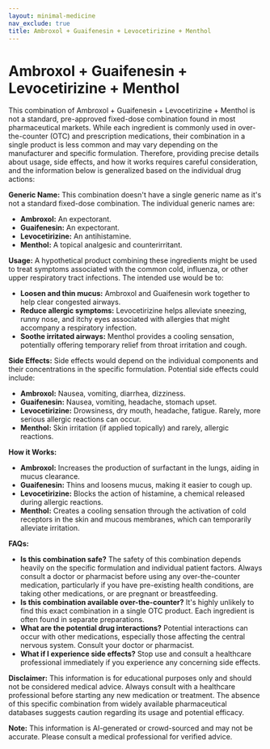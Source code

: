 ```yaml
---
layout: minimal-medicine
nav_exclude: true
title: Ambroxol + Guaifenesin + Levocetirizine + Menthol
---
```


# Ambroxol + Guaifenesin + Levocetirizine + Menthol

This combination of Ambroxol + Guaifenesin + Levocetirizine + Menthol is not a standard, pre-approved fixed-dose combination found in most pharmaceutical markets.  While each ingredient is commonly used in over-the-counter (OTC) and prescription medications, their combination in a single product is less common and may vary depending on the manufacturer and specific formulation. Therefore, providing precise details about usage, side effects, and how it works requires careful consideration, and the information below is generalized based on the individual drug actions:


**Generic Name:**  This combination doesn't have a single generic name as it's not a standard fixed-dose combination.  The individual generic names are:

* **Ambroxol:**  An expectorant.
* **Guaifenesin:** An expectorant.
* **Levocetirizine:** An antihistamine.
* **Menthol:** A topical analgesic and counterirritant.


**Usage:**  A hypothetical product combining these ingredients might be used to treat symptoms associated with the common cold, influenza, or other upper respiratory tract infections.  The intended use would be to:

* **Loosen and thin mucus:** Ambroxol and Guaifenesin work together to help clear congested airways.
* **Reduce allergic symptoms:** Levocetirizine helps alleviate sneezing, runny nose, and itchy eyes associated with allergies that might accompany a respiratory infection.
* **Soothe irritated airways:** Menthol provides a cooling sensation, potentially offering temporary relief from throat irritation and cough.


**Side Effects:** Side effects would depend on the individual components and their concentrations in the specific formulation. Potential side effects could include:

* **Ambroxol:** Nausea, vomiting, diarrhea, dizziness.
* **Guaifenesin:** Nausea, vomiting, headache, stomach upset.
* **Levocetirizine:** Drowsiness, dry mouth, headache, fatigue.  Rarely, more serious allergic reactions can occur.
* **Menthol:**  Skin irritation (if applied topically) and rarely, allergic reactions.


**How it Works:**

* **Ambroxol:** Increases the production of surfactant in the lungs, aiding in mucus clearance.
* **Guaifenesin:** Thins and loosens mucus, making it easier to cough up.
* **Levocetirizine:** Blocks the action of histamine, a chemical released during allergic reactions.
* **Menthol:** Creates a cooling sensation through the activation of cold receptors in the skin and mucous membranes, which can temporarily alleviate irritation.


**FAQs:**

* **Is this combination safe?**  The safety of this combination depends heavily on the specific formulation and individual patient factors.  Always consult a doctor or pharmacist before using any over-the-counter medication, particularly if you have pre-existing health conditions, are taking other medications, or are pregnant or breastfeeding.
* **Is this combination available over-the-counter?**  It's highly unlikely to find this exact combination in a single OTC product. Each ingredient is often found in separate preparations.
* **What are the potential drug interactions?**  Potential interactions can occur with other medications, especially those affecting the central nervous system. Consult your doctor or pharmacist.
* **What if I experience side effects?** Stop use and consult a healthcare professional immediately if you experience any concerning side effects.

**Disclaimer:** This information is for educational purposes only and should not be considered medical advice.  Always consult with a healthcare professional before starting any new medication or treatment. The absence of this specific combination from widely available pharmaceutical databases suggests caution regarding its usage and potential efficacy.


**Note:** This information is AI-generated or crowd-sourced and may not be accurate. Please consult a medical professional for verified advice.
